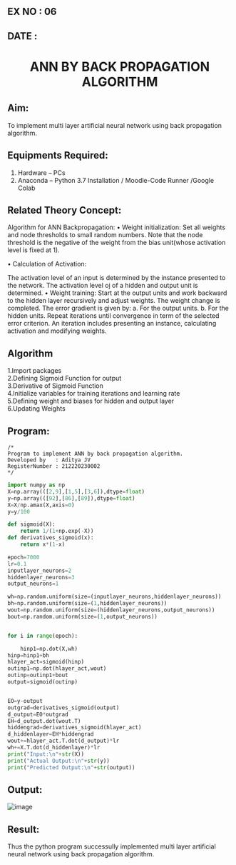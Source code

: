 ## EX NO : 06 
## DATE  :
# <p align="center"> ANN BY BACK PROPAGATION ALGORITHM </p>
## Aim:
   To implement multi layer artificial neural network using back propagation algorithm.
## Equipments Required:
1. Hardware – PCs
2. Anaconda – Python 3.7 Installation / Moodle-Code Runner /Google Colab

## Related Theory Concept:
Algorithm for ANN Backpropagation: • Weight initialization: Set all weights and node thresholds to small random numbers. Note that the node threshold is the negative of the weight from the bias unit(whose activation level is fixed at 1).

• Calculation of Activation:

The activation level of an input is determined by the instance presented to the network.
The activation level oj of a hidden and output unit is determined. • Weight training:
Start at the output units and work backward to the hidden layer recursively and adjust weights.
The weight change is completed.
The error gradient is given by: a. For the output units. b. For the hidden units. Repeat iterations until convergence in term of the selected error criterion. An iteration includes presenting an instance, calculating activation and modifying weights.
## Algorithm
1.Import packages\
2.Defining Sigmoid Function for output\
3.Derivative of Sigmoid Function\
4.Initialize variables for training iterations and learning rate\
5.Defining weight and biases for hidden and output layer\
6.Updating Weights

## Program:
```
/*
Program to implement ANN by back propagation algorithm.
Developed by   : Aditya JV
RegisterNumber : 212220230002
*/
```
```python
import numpy as np
X=np.array(([2,9],[1,5],[3,6]),dtype=float)
y=np.array(([92],[86],[89]),dtype=float)
X=X/np.amax(X,axis=0)
y=y/100

def sigmoid(X):
    return 1/(1+np.exp(-X))
def derivatives_sigmoid(x):
    return x*(1-x)

epoch=7000
lr=0.1
inputlayer_neurons=2 
hiddenlayer_neurons=3 
output_neurons=1 

wh=np.random.uniform(size=(inputlayer_neurons,hiddenlayer_neurons))
bh=np.random.uniform(size=(1,hiddenlayer_neurons))
wout=np.random.uniform(size=(hiddenlayer_neurons,output_neurons))
bout=np.random.uniform(size=(1,output_neurons))


for i in range(epoch):

    hinp1=np.dot(X,wh)
hinp=hinp1+bh
hlayer_act=sigmoid(hinp)
outinp1=np.dot(hlayer_act,wout)
outinp=outinp1+bout
output=sigmoid(outinp)


EO=y-output
outgrad=derivatives_sigmoid(output)
d_output=EO*outgrad
EH=d_output.dot(wout.T)
hiddengrad=derivatives_sigmoid(hlayer_act)
d_hiddenlayer=EH*hiddengrad
wout+=hlayer_act.T.dot(d_output)*lr
wh+=X.T.dot(d_hiddenlayer)*lr
print("Input:\n"+str(X))
print("Actual Output:\n"+str(y))
print("Predicted Output:\n"+str(output))
```

## Output:
![image](https://user-images.githubusercontent.com/75235386/169322211-94690a93-ef25-407f-9992-4b4abe2e7d56.png)



## Result:
Thus the python program successully implemented multi layer artificial neural network using back propagation algorithm.
